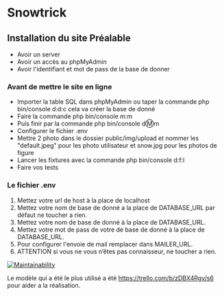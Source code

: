 # Snowtrick
## Installation du site Préalable 
* Avoir un server 
* Avoir un accès au phpMyAdmin 
* Avoir l'identifiant et mot de pass de la base de donner

### Avant de mettre le site en ligne 
* Importer la table SQL dans phpMyAdmin ou taper la commande php bin/console d:d:c cela va créer la base de donné
* Faire la commande php bin/console m:m
* Puis finir par la commande php bin/console d:m:m
* Configurer le fichier .env
* Mettre 2 photo dans le dossier public/img/upload et nommer les "default.jpeg" pour les photo utilisateur et snow.jpg pour les photos de figure
* Lancer les fixtures avec la commande php bin/console d:f:l 
* Faire vos tests

### Le fichier .env
1. Mettez votre url de host à la place de localhost
2. Mettez votre nom de base de donné a la place de DATABASE_URL par défaut ne toucher a rien. 
3. Mettez votre nom de base de donné à la place de DATABASE_URL. 
4. Mettez votre mot de pass de votre de base de donné à la place de DATABASE_URL. 
5. Pour configurer l'envoie de mail remplacer dans MAILER_URL. 
6. ATTENTION si vous ne vous n’êtes pas connaisseur, ne toucher a rien.

[![Maintainability](https://api.codeclimate.com/v1/badges/70ae098e35c31eaae3d1/maintainability)](https://codeclimate.com/github/Monsieur76/S6/maintainability)

Le modèle qui a été le plus utilisé a été https://trello.com/b/zDBX4Rgv/s6 pour aider a la réalisation.
